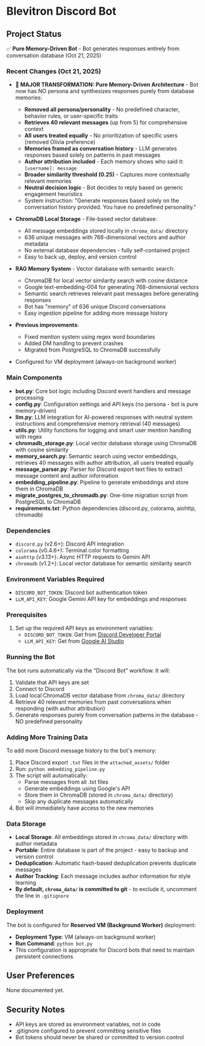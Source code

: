 # Blevitron Discord Bot

## Project Status
✅ **Pure Memory-Driven Bot** - Bot generates responses entirely from conversation database (Oct 21, 2025)

### Recent Changes (Oct 21, 2025)
- **🔄 MAJOR TRANSFORMATION: Pure Memory-Driven Architecture** - Bot now has NO persona and synthesizes responses purely from database memories:
  - **Removed all persona/personality** - No predefined character, behavior rules, or user-specific traits
  - **Retrieves 40 relevant messages** (up from 5) for comprehensive context
  - **All users treated equally** - No prioritization of specific users (removed Olivia preference)
  - **Memories framed as conversation history** - LLM generates responses based solely on patterns in past messages
  - **Author attribution included** - Each memory shows who said it: `[username]: message`
  - **Broader similarity threshold (0.25)** - Captures more contextually relevant memories
  - **Neutral decision logic** - Bot decides to reply based on generic engagement heuristics
  - System instruction: "Generate responses based solely on the conversation history provided. You have no predefined personality."
  
- **ChromaDB Local Storage** - File-based vector database:
  - All message embeddings stored locally in `chroma_data/` directory
  - 636 unique messages with 768-dimensional vectors and author metadata
  - No external database dependencies - fully self-contained project
  - Easy to back up, deploy, and version control
  
- **RAG Memory System** - Vector database with semantic search:
  - ChromaDB for local vector similarity search with cosine distance
  - Google text-embedding-004 for generating 768-dimensional vectors
  - Semantic search retrieves relevant past messages before generating responses
  - Bot has "memory" of 636 unique Discord conversations
  - Easy ingestion pipeline for adding more message history
  
- **Previous improvements**:
  - Fixed mention system using regex word boundaries
  - Added DM handling to prevent crashes
  - Migrated from PostgreSQL to ChromaDB successfully
  
- Configured for VM deployment (always-on background worker)

### Main Components
- **bot.py**: Core bot logic including Discord event handlers and message processing
- **config.py**: Configuration settings and API keys (no persona - bot is pure memory-driven)
- **llm.py**: LLM integration for AI-powered responses with neutral system instructions and comprehensive memory retrieval (40 messages)
- **utils.py**: Utility functions for logging and smart user mention handling with regex
- **chromadb_storage.py**: Local vector database storage using ChromaDB with cosine similarity
- **memory_search.py**: Semantic search using vector embeddings, retrieves 40 messages with author attribution, all users treated equally
- **message_parser.py**: Parser for Discord export text files to extract message content and author information
- **embedding_pipeline.py**: Pipeline to generate embeddings and store them in ChromaDB
- **migrate_postgres_to_chromadb.py**: One-time migration script from PostgreSQL to ChromaDB
- **requirements.txt**: Python dependencies (discord.py, colorama, aiohttp, chromadb)

### Dependencies
- `discord.py` (v2.6+): Discord API integration
- `colorama` (v0.4.6+): Terminal color formatting
- `aiohttp` (v3.13+): Async HTTP requests to Gemini API
- `chromadb` (v1.2+): Local vector database for semantic similarity search

### Environment Variables Required
- `DISCORD_BOT_TOKEN`: Discord bot authentication token
- `LLM_API_KEY`: Google Gemini API key for embeddings and responses

### Prerequisites
1. Set up the required API keys as environment variables:
   - `DISCORD_BOT_TOKEN`: Get from [Discord Developer Portal](https://discord.com/developers/applications)
   - `LLM_API_KEY`: Get from [Google AI Studio](https://aistudio.google.com/app/apikey)

### Running the Bot
The bot runs automatically via the "Discord Bot" workflow. It will:
1. Validate that API keys are set
2. Connect to Discord
3. Load local ChromaDB vector database from `chroma_data/` directory
4. Retrieve 40 relevant memories from past conversations when responding (with author attribution)
5. Generate responses purely from conversation patterns in the database - NO predefined personality

### Adding More Training Data
To add more Discord message history to the bot's memory:
1. Place Discord export `.txt` files in the `attached_assets/` folder
2. Run: `python embedding_pipeline.py`
3. The script will automatically:
   - Parse messages from all .txt files
   - Generate embeddings using Google's API
   - Store them in ChromaDB (stored in `chroma_data/` directory)
   - Skip any duplicate messages automatically
4. Bot will immediately have access to the new memories

### Data Storage
- **Local Storage**: All embeddings stored in `chroma_data/` directory with author metadata
- **Portable**: Entire database is part of the project - easy to backup and version control
- **Deduplication**: Automatic hash-based deduplication prevents duplicate messages
- **Author Tracking**: Each message includes author information for style learning
- **By default, `chroma_data/` is committed to git** - to exclude it, uncomment the line in `.gitignore`

### Deployment
The bot is configured for **Reserved VM (Background Worker)** deployment:
- **Deployment Type**: VM (always-on background worker)
- **Run Command**: `python bot.py`
- This configuration is appropriate for Discord bots that need to maintain persistent connections

## User Preferences
None documented yet.

## Security Notes
- API keys are stored as environment variables, not in code
- .gitignore configured to prevent committing sensitive files
- Bot tokens should never be shared or committed to version control
